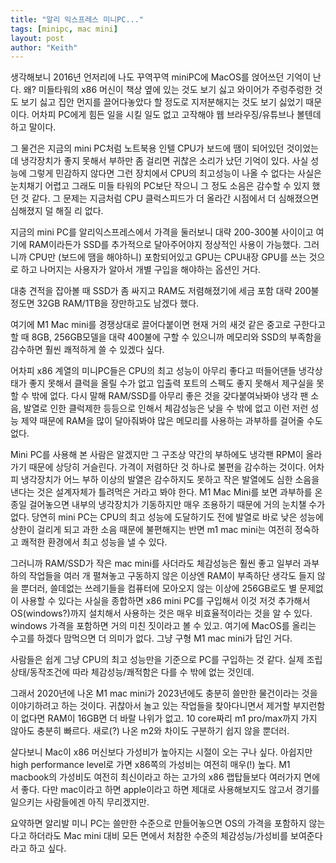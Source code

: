 ```yaml
---
title: "알리 익스프레스 미니PC..."
tags: [minipc, mac mini]
layout: post
author: "Keith"
---
```


생각해보니 2016년 언저리에 나도 꾸역꾸역 miniPC에 MacOS를 얹어쓰던 기억이 난다. 왜? 미들타워의 x86 머신이 책상 옆에 있는 것도 보기 싫고 와이어가 주렁주렁한 것도 보기 싫고 집안 먼지를 끌어다놓았다 할 정도로 지저분해지는 것도 보기 싫었기 때문이다. 어차피 PC에게 힘든 일을 시킬 일도 없고 고작해야 웹 브라우징/유튜브나 볼텐데 하고 말이다. 

그 물건은 지금의 mini PC처럼 노트북용 인텔 CPU가 보드에 땜이 되어있던 것이었는데 냉각장치가 좋지 못해서 부하만 좀 걸리면 귀찮은 소리가 났던 기억이 있다. 사실 성능에 그렇게 민감하지 않다면 그런 장치에서 CPU의 최고성능이 나올 수 없다는 사실은 눈치채기 어렵고 그래도 미들 타워의 PC보단 작으니 그 정도 소음은 감수할 수 있지 했던 것 같다. 그 문제는 지금처럼 CPU 클럭스피드가 더 올라간 시점에서 더 심해졌으면 심해졌지 덜 해질 리 없다. 

지금의 mini PC를 알리익스프레스에서 가격을 둘러보니 대략 200-300불 사이이고 여기에 RAM이라든가 SSD를 추가적으로 달아주어야지 정상적인 사용이 가능했다. 그러니까 CPU만 (보드에 땜을 해야하니) 포함되어있고 GPU는 CPU내장 GPU를 쓰는 것으로 하고 나머지는 사용자가 알아서 개별 구입을 해야하는 옵션인 거다.

대충 견적을 잡아볼 때 SSD가 좀 싸지고 RAM도 저렴해졌기에 세금 포함 대략 200불 정도면 32GB RAM/1TB을 장만하고도 남겠다 했다.

여기에 M1 Mac mini를 경쟁상대로 끌어다붙이면 현재 거의 새것 같은 중고로 구한다고 할 때 8GB, 256GB모델을 대략 400불에 구할 수 있으니까 메모리와 SSD의 부족함을 감수하면 훨씬 쾌적하게 쓸 수 있겠다 싶다. 

어차피 x86 계열의 미니PC들은 CPU의 최고 성능이 아무리 좋다고 떠들어댄들 냉각상태가 좋지 못해서 클럭을 올릴 수가 없고 입출력 포트의 스펙도 좋지 못해서 제구실을 못할 수 밖에 없다. 다시 말해 RAM/SSD를 아무리 좋은 것을 갖다붙여놔봐야 냉각 팬 소음, 발열로 인한 클럭제한 등등으로 인해서 체감성능은 낮을 수 밖에 없고 이런 저런 성능 제약 때문에 RAM을 많이 달아줘봐야 많은 메모리를 사용하는 과부하를 걸어줄 수도 없다.

Mini PC를 사용해 본 사람은 알겠지만 그 구조상 약간의 부하에도 냉각팬 RPM이 올라가기 때문에 상당히 거슬린다. 가격이 저렴하단 것 하나로 불편을 감수하는 것이다. 어차피 냉각장치가 어느 부하 이상의 발열은 감수하지도 못하고 작은 발열에도 심한 소음을 낸다는 것은 설계자체가 틀려먹은 거라고 봐야 한다. M1 Mac Mini를 보면 과부하를 온 종일 걸어놓으면 내부의 냉각장치가 기동하지만 매우 조용하기 때문에 거의 눈치챌 수가 없다. 당연히 mini PC는 CPU의 최고 성능에 도달하기도 전에 발열로 바로 낮은 성능에 상한이 걸리게 되고 과한 소음 때문에 불편해지는 반면 m1 mac mini는 여전히 정숙하고 쾌적한 환경에서 최고 성능을 낼 수 있다. 

그러니까 RAM/SSD가 작은 mac mini를 사더라도 체감성능은 훨씬 좋고 일부러 과부하의 작업들을 여러 개 펼쳐놓고 구동하지 않은 이상엔 RAM이 부족하단 생각도 들지 않을 뿐더러, 쓸데없는 쓰레기들을 컴퓨터에 모아오지 않는 이상에 256GB로도 별 문제없이 사용할 수 있다는 사실을 종합하면 x86 mini PC를 구입해서 이것 저것 추가해서 OS(windows?)까지 설치해서 사용하는 것은 매우 비효율적이라는 것을 알 수 있다. windows 가격을 포함하면 거의 미친 짓이라고 볼 수 있고. 여기에 MacOS를 올리는 수고를 하겠다 맘먹으면 더 의미가 없다. 그냥 구형 M1 mac mini가 답인 거다. 

사람들은 쉽게 그냥 CPU의 최고 성능만을 기준으로 PC를 구입하는 것 같다. 실제 조립상태/동작조건에 따라 체감성능/쾌적함은 다를 수 밖에 없는 것인데. 

그래서 2020년에 나온 M1 mac mini가 2023년에도 충분히 쓸만한 물건이라는 것을 이야기하려고 하는 것이다. 귀찮아서 놀고 있는 작업들을 찾아다니면서 제거할 부지런함이 없다면 RAM이 16GB면 더 바랄 나위가 없고. 10 core짜리 m1 pro/max까지 가지 않아도 충분히 빠르다. 새로(?) 나온 m2와 차이도 구분하기 쉽지 않을 뿐더러.

살다보니 Mac이 x86 머신보다 가성비가 높아지는 시절이 오는 구나 싶다. 아쉽지만 high performance level로 가면 x86쪽의 가성비는 여전히 매우(!) 높다. M1 macbook의 가성비도 여전히 최신이라고 하는 고가의 x86 랩탑들보다 여러가지 면에서 좋다. 다만 mac이라고 하면 apple이라고 하면 제대로 사용해보지도 않고서 경기를 일으키는 사람들에겐 아직 무리겠지만. 

요약하면 알리발 미니 PC는 쓸만한 수준으로 만들어놓으면 OS의 가격을 포함하지 않는다고 하더라도 Mac mini 대비 모든 면에서 처참한 수준의 체감성능/가성비를 보여준다 라고 하고 싶다. 